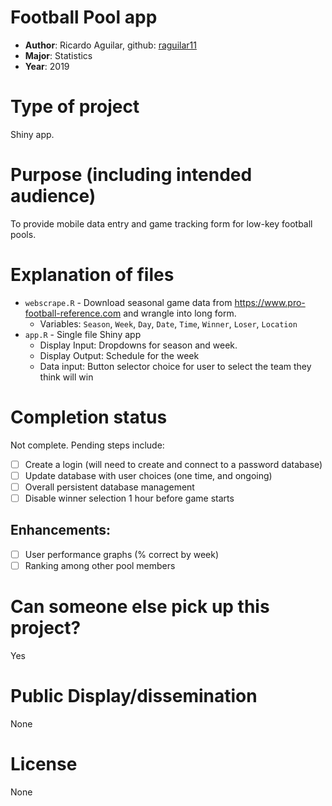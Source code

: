 # Football Pool app
* **Author**: Ricardo Aguilar, github: [raguilar11](https://github.com/raguilar11)
* **Major**: Statistics
* **Year**: 2019

# Type of project
Shiny app.

# Purpose (including intended audience)
To provide mobile data entry and game tracking form for low-key football pools. 

# Explanation of files

* `webscrape.R` - Download seasonal game data from https://www.pro-football-reference.com and wrangle into long form. 
    - Variables: `Season`, `Week`, `Day`, `Date`, `Time`, `Winner`, `Loser`, `Location`
* `app.R` - Single file Shiny app 
    - Display Input: Dropdowns for season and week. 
    - Display Output: Schedule for the week
    - Data input: Button selector choice for user to select the team they think will win

# Completion status 
Not complete. Pending steps include: 

- [ ] Create a login (will need to create and connect to a password database)
- [ ] Update database with user choices (one time, and ongoing)
- [ ] Overall persistent database management
- [ ] Disable winner selection 1 hour before game starts

## Enhancements: 

- [ ] User performance graphs (% correct by week)
- [ ] Ranking among other pool members

# Can someone else pick up this project? 
Yes

# Public Display/dissemination
None

# License
None

